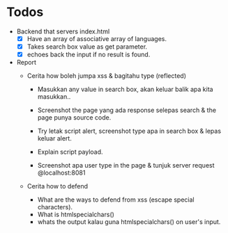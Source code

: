# Todos

 - Backend that servers index.html
    - [x] Have an array of associative array of languages.
    - [x] Takes search box value as get parameter.
    - [x] echoes back the input if no result is found.

 - Report
    - Cerita how boleh jumpa xss & bagitahu type (reflected)
        - Masukkan any value in search box, akan keluar balik apa kita masukkan..
        - Screenshot the page yang ada response selepas search & the page punya source code.

        -  Try letak script alert, screenshot type apa in search box & lepas keluar alert.
        -  Explain script payload.

        - Screenshot apa user type in the page & tunjuk server request @localhost:8081

    - Cerita how to defend
        - What are the ways to defend from xss (escape special characters).
        - What is htmlspecialchars()
        - whats the output kalau guna htmlspecialchars() on user's input.
